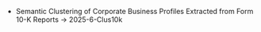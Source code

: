 - Semantic Clustering of Corporate Business Profiles Extracted from Form 10-K Reports -> 2025-6-Clus10k
